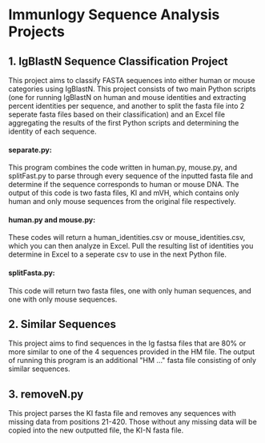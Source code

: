 # Immunlogy Sequence Analysis Projects


## 1. IgBlastN Sequence Classification Project

This project aims to classify FASTA sequences into either human or mouse categories using IgBlastN. This project consists of two main Python scripts (one for running IgBlastN on human and mouse identities and extracting percent identities per sequence, and another to split the fasta file into 2 seperate fasta files based on their classification) and an Excel file aggregating the results of the first Python scripts and determining the identity of each sequence. 


#### separate.py:
This program combines the code written in human.py, mouse.py, and splitFast.py to parse through every sequence of the inputted fasta file and determine if the sequence corresponds to human or mouse DNA. The output of this code is two fasta files, KI and mVH, which contains only human and only mouse sequences from the original file respectively. 

#### human.py and mouse.py:
These codes will return a human_identities.csv or mouse_identities.csv, which you can then analyze in Excel. 
Pull the resulting list of identities you determine in Excel to a seperate csv to use in the next Python file. 


#### splitFasta.py:
This code will return two fasta files, one with only human sequences, and one with only mouse sequences. 


## 2. Similar Sequences

This project aims to find sequences in the Ig fastsa files that are 80% or more similar to one of the 4 sequences provided in the HM file. The output of running this program is an additional "HM ..." fasta file consisting of only similar sequences. 


## 3. removeN.py

This project parses the KI fasta file and removes any sequences with missing data from positions 21-420. Those without any missing data will be copied into the new outputted file, the KI-N fasta file. 
